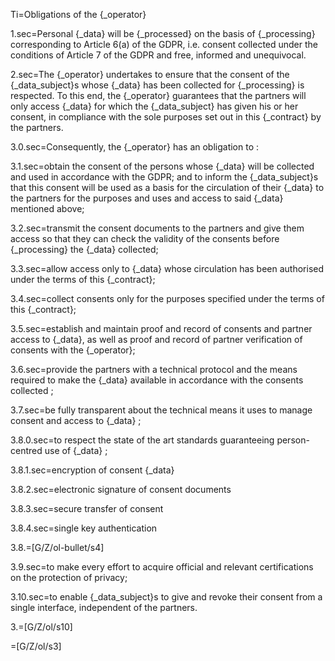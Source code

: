 Ti=Obligations of the {_operator}

1.sec=Personal {_data} will be {_processed} on the basis of {_processing} corresponding to Article 6(a) of the GDPR, i.e. consent collected under the conditions of Article 7 of the GDPR and free, informed and unequivocal.

2.sec=The {_operator} undertakes to ensure that the consent of the {_data_subject}s whose {_data} has been collected for {_processing} is respected. To this end, the {_operator} guarantees that the partners will only access {_data} for which the {_data_subject} has given his or her consent, in compliance with the sole purposes set out in this {_contract} by the partners.

3.0.sec=Consequently, the {_operator} has an obligation to : 

3.1.sec=obtain the consent of the persons whose {_data} will be collected and used in accordance with the GDPR; and to inform the {_data_subject}s that this consent will be used as a basis for the circulation of their {_data} to the partners for the purposes and uses and access to said {_data} mentioned above;

3.2.sec=transmit the consent documents to the partners and give them access so that they can check the validity of the consents before {_processing} the {_data} collected;

3.3.sec=allow access only to {_data} whose circulation has been authorised under the terms of this {_contract};

3.4.sec=collect consents only for the purposes specified under the terms of this {_contract};

3.5.sec=establish and maintain proof and record of consents and partner access to {_data}, as well as proof and record of partner verification of consents with the {_operator};

3.6.sec=provide the partners with a technical protocol and the means required to make the {_data} available in accordance with the consents collected ;

3.7.sec=be fully transparent about the technical means it uses to manage consent and access to {_data} ;

3.8.0.sec=to respect the state of the art standards guaranteeing person-centred use of {_data} ;

3.8.1.sec=encryption of consent {_data}

3.8.2.sec=electronic signature of consent documents

3.8.3.sec=secure transfer of consent

3.8.4.sec=single key authentication

3.8.=[G/Z/ol-bullet/s4]

3.9.sec=to make every effort to acquire official and relevant certifications on the protection of privacy;

3.10.sec=to enable {_data_subject}s to give and revoke their consent from a single interface, independent of the partners.

3.=[G/Z/ol/s10]

=[G/Z/ol/s3]
